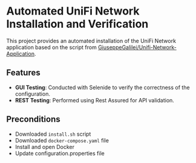 # Automated UniFi Network Installation and Verification

This project provides an automated installation of the UniFi Network application based on the script from [GiuseppeGalilei/Unifi-Network-Application](https://github.com/GiuseppeGalilei/Unifi-Network-Application/blob/main/OneLiner/install.sh).

## Features

- **GUI Testing**: Conducted with Selenide to verify the correctness of the configuration.
- **REST Testing**: Performed using Rest Assured for API validation.

## Preconditions

- Downloaded `install.sh` script
- Downloaded `docker-compose.yaml` file
- Install and open Docker
- Update configuration.properties file

